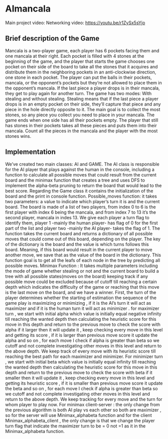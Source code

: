 # AImancala

Main project video: 
Networking video:  https://youtu.be/r1ZySx5sYjo

<h2>Brief description of the Game</h2>
        	Mancala is a two-player game, each player has 6 pockets facing them and one mancala at their right. Each pocket is filled with 4 stones at the beginning of the game, and the player that starts the game chooses one pocket on their side of the board to take all the stones that it acquires and distribute them in the neighboring pockets in an anti-clockwise direction, one stone in each pocket.
The player can put the balls in their pockets, mancala, or the opponent’s pockets but they’re not allowed to place them in the opponent’s mancala. If the last piece a player drops is in their mancala, they get to play again for another turn. The game has two modes: With stealing and without stealing. Stealing means that if the last piece a player drops is in an empty pocket on their side, they’ll capture that piece and any piece in the hole directly opposite to it.
The main goal is to collect the most stones, so any piece you collect you need to place in your mancala. The game ends when one side has all their pockets empty. The player that still has stones in their pockets takes all these pieces and puts them into their mancala. Count all the pieces in the mancala and the player with the most stones wins.
<h2>Implementation</h2>
        	We’ve created two main classes: AI and GAME. The AI class is responsible for the AI player that plays against the human in the console, including a function to calculate all possible moves that could result from the current board and the minimax function that creates a tree and uses DFS to implement the alpha-beta pruning to return the board that would lead to the best score. Regarding the Game class it contains the initialization of the board and the print in console function. 
Possible_moves function: it takes two parameters: a value to indicate which player’s turn it is and the current board. The board is made of a list of two players, from index 0 to 6 is the first player with index 6 being the mancala, and from index 7 to 13 it’s the second player, mancala in indes 13. We give each player a turn flag to identify them, player 1 -mainly the human player- has flag of 0 for the first part of the list and player two -mainly the AI player- takes the flag of 1. The function takes the current board and returns a dictionary of all possible moves that could come out of this board, depending on the player. The key of the dictionary is the board and the value is which turns follows this board. Meaning, if this board would result in the current player to move another move, we save that as the value of the board in the dictionary. This function goal is to get all the leafs of each node in the tree by predicting all possible moves. 
Minimax Function : It takes multiple parameters including the mode of game whether stealing or not and the current board to build a tree with all possible states(moves on the board) keeping track if any possible move could be excluded because of cutoff till reaching a certain depth which indicates the difficulty of the game or reaching that this move is the last move on the board, and we have a winner.
First, the turn of the player determines whether the starting of estimation the sequence of the game play is maximizing or minimizing , if it is the AI’s turn it will act as maximizer and if it is the human turn it will act as minimizer .  for maximizer turn , we start with initial alpha which value is initially equal negative infinity till reaching the wanted depth then calculating the heuristic score for this move in this depth and return to the previous move to check the score with alpha if it larger then it will update it , keep checking every move in this level and getting its score , if it is larger than previous move score it update the alpha and so on , for each move I check if alpha is greater than beta so we cutoff and not complete investigating other moves in this level and return to the above depth. We keep track of every move with its heuristic score till reaching the best path for each maximizer and minimizer.
 For minimizer turn , we start with initial beta which value is initially equal infinity till reaching the wanted depth then calculating the heuristic score for this move in this depth and return to the previous move to check the score with beta if it smaller then it will update it , keep checking every move in this level and getting its heuristic score , if it is smaller than previous move score it update the beta and so on , for each move I check if alpha is greater than beta so we cutoff and not complete investigating other moves in this level and return to the above depth.   
We keep tracking for every move and the turn for whom player to play now.
For minimax client-server : the only change from the previous algorithm is both AI play vs each other so both are maximizer , so for the server will use Minimax_alphabeta function  and for the client Minimax_alphabeta_client , the only change is that we change the player turn flag that indicate the maximizer turn to be = 0 not  =1 as it in the Minimax_alphabeta function.
